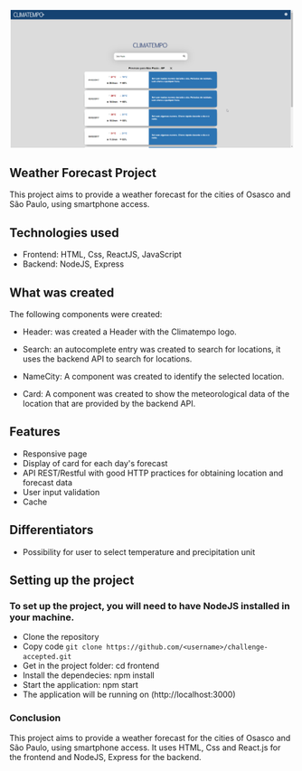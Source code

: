 <p align="center">
  <a href="http://www.climatempo.com.br">
      <img src="./frontend/src/components/images/Layout.png" alt="Climatempo" width="500px"/>
  </a>
</p>

## Weather Forecast Project
This project aims to provide a weather forecast for the cities of Osasco and São Paulo, using smartphone access.

## Technologies used

- Frontend: HTML, Css, ReactJS, JavaScript
- Backend: NodeJS, Express

## What was created

The following components were created:

- Header: was created a Header with the Climatempo logo. 

- Search: an autocomplete entry was created to search for locations, it uses the backend API to search for locations.

- NameCity: A component was created to identify the selected location.

- Card: A component was created to show the meteorological data of the location that are provided by the backend API.

## Features
- Responsive page
- Display of card for each day's forecast
- API REST/Restful with good HTTP practices for obtaining location and forecast data
- User input validation
- Cache

## Differentiators
- Possibility for user to select temperature and precipitation unit

## Setting up the project
### To set up the project, you will need to have NodeJS installed in your machine.

- Clone the repository
- Copy code `git clone https://github.com/<username>/challenge-accepted.git`
- Get in the project folder: cd frontend
- Install the dependecies: npm install
- Start the application: npm start
- The application will be running on (http://localhost:3000)

### Conclusion
This project aims to provide a weather forecast for the cities of Osasco and São Paulo, using smartphone access. It uses HTML, Css and React.js for the frontend and NodeJS, Express for the backend.

